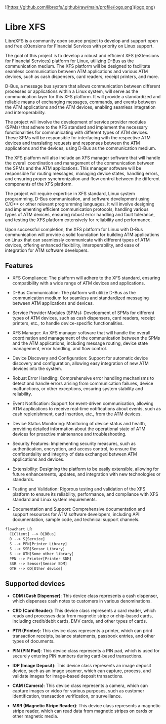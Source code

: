 ![https://github.com/librexfs/.github/raw/main/profile/logo.png](logo.png)

# Libre XFS

LibreXFS is a community open source project to develop and support open and free eXtensions for Financial Services with priority on Linux support.

The goal of this project is to develop a robust and efficient XFS (eXtensions for Financial Services) platform for Linux, utilizing D-Bus as the communication medium. The XFS platform will be designed to facilitate seamless communication between ATM applications and various ATM devices, such as cash dispensers, card readers, receipt printers, and more.

D-Bus, a message bus system that allows communication between different processes or applications within a Linux system, will serve as the communication layer for this XFS platform. It will provide a standardized and reliable means of exchanging messages, commands, and events between the ATM applications and the ATM devices, enabling seamless integration and interoperability.

The project will involve the development of service provider modules (SPMs) that adhere to the XFS standard and implement the necessary functionalities for communicating with different types of ATM devices. These SPMs will be responsible for interfacing with the respective ATM devices and translating requests and responses between the ATM applications and the devices, using D-Bus as the communication medium.

The XFS platform will also include an XFS manager software that will handle the overall coordination and management of the communication between the SPMs and the ATM applications. This manager software will be responsible for routing messages, managing device states, handling errors, and ensuring proper synchronization and flow control between the different components of the XFS platform.

The project will require expertise in XFS standard, Linux system programming, D-Bus communication, and software development using C/C++ or other relevant programming languages. It will involve designing and implementing efficient communication protocols, handling various types of ATM devices, ensuring robust error handling and fault tolerance, and testing the XFS platform extensively for reliability and performance.

Upon successful completion, the XFS platform for Linux with D-Bus communication will provide a solid foundation for building ATM applications on Linux that can seamlessly communicate with different types of ATM devices, offering enhanced flexibility, interoperability, and ease of integration for ATM software developers.

## Features

- XFS Compliance: The platform will adhere to the XFS standard, ensuring compatibility with a wide range of ATM devices and applications.

- D-Bus Communication: The platform will utilize D-Bus as the communication medium for seamless and standardized messaging between ATM applications and devices.

- Service Provider Modules (SPMs): Development of SPMs for different types of ATM devices, such as cash dispensers, card readers, receipt printers, etc., to handle device-specific functionalities.

- XFS Manager: An XFS manager software that will handle the overall coordination and management of the communication between the SPMs and the ATM applications, including message routing, device state management, error handling, and flow control.

- Device Discovery and Configuration: Support for automatic device discovery and configuration, allowing easy integration of new ATM devices into the system.

- Robust Error Handling: Comprehensive error handling mechanisms to detect and handle errors arising from communication failures, device malfunctions, or other exceptions, ensuring system stability and reliability.

- Event Notification: Support for event-driven communication, allowing ATM applications to receive real-time notifications about events, such as cash replenishment, card insertion, etc., from the ATM devices.

- Device Status Monitoring: Monitoring of device status and health, providing detailed information about the operational state of ATM devices for proactive maintenance and troubleshooting.

- Security Features: Implementing security measures, such as authentication, encryption, and access control, to ensure the confidentiality and integrity of data exchanged between ATM applications and devices.

- Extensibility: Designing the platform to be easily extensible, allowing for future enhancements, updates, and integration with new technologies or standards.

- Testing and Validation: Rigorous testing and validation of the XFS platform to ensure its reliability, performance, and compliance with XFS standard and Linux system requirements.

- Documentation and Support: Comprehensive documentation and support resources for ATM software developers, including API documentation, sample code, and technical support channels.

```mermaid
flowchart LR
  C[Client] --> D[DBus]
  D --> S[Service]
  S --> PPN[Printer Library]
  S --> SSR[Sensor Library]
  S --> OTH[Some other library]
  PPN --> Printer[Printer SDM]
  SSR --> Sensor[Sensor SDM]
  OTH --> OD[Other device]
```

## Supported devices

- **CDM (Cash Dispenser)**: This device class represents a cash dispenser, which dispenses cash notes to customers in various denominations.

- **CRD (Card Reader)**: This device class represents a card reader, which reads and processes data from magnetic stripe or chip-based cards, including credit/debit cards, EMV cards, and other types of cards.

- **PTR (Printer)**: This device class represents a printer, which can print transaction receipts, balance statements, passbook entries, and other types of documents.

- **PIN (PIN Pad)**: This device class represents a PIN pad, which is used for securely entering PIN numbers during card-based transactions.

- **IDP (Image Deposit)**: This device class represents an image deposit device, such as an image scanner, which can capture, process, and validate images for image-based deposit transactions.

- **CAM (Camera)**: This device class represents a camera, which can capture images or video for various purposes, such as customer identification, transaction verification, or surveillance.

- **MSR (Magnetic Stripe Reader)**: This device class represents a magnetic stripe reader, which can read data from magnetic stripes on cards or other magnetic media.
